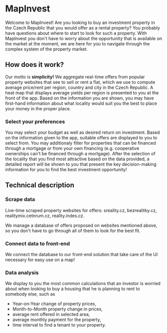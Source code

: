 # MapInvest

Welcome to MapInvest! Are you looking to buy an investment property in the Czech Republic that you would offer as a rental property? You probably have questions about where to start to look for such a property. With MapInvest you don't have to worry about the opportunity that is available on the market at the moment, we are here for you to navigate through the complex system of the property market.

## How does it work?

Our motto is **simplicity!** We aggregate real-time offers from popular property websites that see to sell or rent a flat, which we use to compute average price/rent per region, country and city in the Czech Republic. A heat map that displays average yields per region is presented to you at the front of the app. Based on the information you are shown, you may have first-hand information about what locality would suit you the best to place your money in the proper place.

### Select your preferences

You may select your budget as well as desired return on investment. Based on the information given to the app, suitable offers are displayed to you to select from. You may additionaly filter for properties that can be financed through a mortgage or from your own financing (e.g. cooperative ownerships can't be financed through a mortgage).
After the selection of the locality that you find most attractive based on the data provided, a detailed report will be shown to you that present the key decision-making information for you to find the best investment opportunity!

## Technical description

### Scrape data
Live-time scraped property websites for offers: sreality.cz, bezrealitky.cz, realitymix.cetnrum.cz, reality.indes.cz.

We manage a database of offers proposed on websites mentioned above, so you don't have to go through all of them to look for the best fit.

### Connect data to front-end

We connect the database to our front-end solution that take care of the UI necessary for easy use on a map!

### Data analysis

We display to you the most common calculations that an investor is worried about when looking to buy a housing that he is planning to rent to somebody else, such as
- Year-on-Year change of property prices, 
- Month-to-Month property change in prices, 
- average rent offered in selected area, 
- average monthly payment for the property, 
- time interval to find a tenant to your property.


